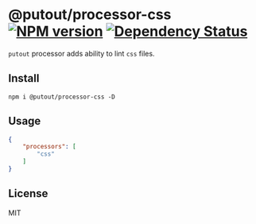 # @putout/processor-css [![NPM version][NPMIMGURL]][NPMURL] [![Dependency Status][DependencyStatusIMGURL]][DependencyStatusURL]

[NPMIMGURL]: https://img.shields.io/npm/v/@putout/processor-css.svg?style=flat&longCache=true
[NPMURL]: https://npmjs.org/package/@putout/processor-css "npm"
[DependencyStatusURL]: https://david-dm.org/coderaiser/putout?path=packages/processor-css
[DependencyStatusIMGURL]: https://david-dm.org/coderaiser/putout.svg?path=packages/processor-css

`putout` processor adds ability to lint `css` files.

## Install

```
npm i @putout/processor-css -D
```

## Usage

```json
{
    "processors": [
        "css"
    ]
}
```

## License

MIT

